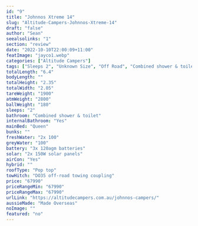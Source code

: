 ```yaml
---
id: "9"
title: "Johnnos Xtreme 14"
slug: "Altitude-Campers-Johnnos-Xtreme-14"
draft: "false"
author: "Sean"
seealsolinks: "1"
section: "review"
date: "2022-10-10T22:00:09+11:00"
featImage: "jayco1.webp"
categories: ["Altitude Campers"]
tags: ["Sleeps 2", "Unknown Size", "Off Road", "Combined shower & toilet", "Pop top", "60 - 70k"]
totalLength: "6.4"
bodyLength: ""
totalHeight: "2.35"
totalWidth: "2.05"
tareWeight: "1900"
atmWeight: "2800"
ballWeight: "180"
sleeps: "2"
bathroom: "Combined shower & toilet"
internalBathroom: "Yes"
mainBed: "Queen"
bunks: ""
freshWater: "2x 100"
greyWater: "100"
battery: "3x 120agm batteries"
solar: "2x 150W solar panels"
airCon: "Yes"
hybrid: ""
roofType: "Pop top"
towHitch: "DO35 off-road towing coupling"
price: "67990"
priceRangeMin: "67990"
priceRangeMax: "67990"
urlLink: "https://altitudecampers.com.au/johnnos-campers/"
aussieMade: "Made Overseas"
noImage: ""
featured: "no"
---
```

